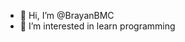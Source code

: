 - 👋 Hi, I’m @BrayanBMC
- 👀 I’m interested in learn programming


<!---
BrayanBMC/BrayanBMC is a ✨ special ✨ repository because its `README.md` (this file) appears on your GitHub profile.
You can click the Preview link to take a look at your changes.
--->
